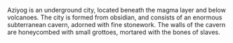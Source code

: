 Aziyog is an underground city, located beneath the magma layer and below volcanoes. The city is formed from obsidian, and consists of an enormous subterranean cavern, adorned with fine stonework. The walls of the cavern are honeycombed with small grottoes, mortared with the bones of slaves.